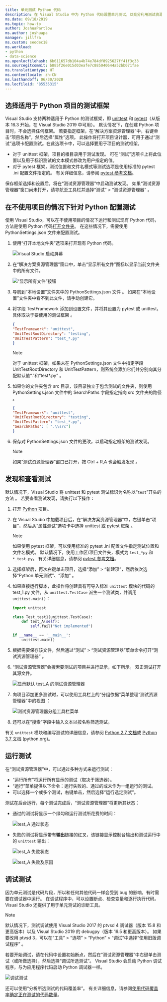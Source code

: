 ```yaml
---
title: 单元测试 Python 代码
description: 在 Visual Studio 中为 Python 代码设置单元测试，以充分利用测试资源管理器功能来发现、运行和调试测试。
ms.date: 09/18/2019
ms.topic: how-to
author: JoshuaPartlow
ms.author: joshuapa
manager: jillfra
ms.custom: seodec18
ms.workload:
- python
- data-science
ms.openlocfilehash: 6b611657db104a4b74e784df8925627ff41f3c33
ms.sourcegitcommit: b885f26e015d03eafe7c885040644a52bb071fae
ms.translationtype: HT
ms.contentlocale: zh-CN
ms.lasthandoff: 06/30/2020
ms.locfileid: "85535315"
---
```

## <a name="select-the-test-framework-for-a-python-project"></a>选择适用于 Python 项目的测试框架

Visual Studio 支持两种适用于 Python 的测试框架，即 [unittest](https://docs.python.org/3/library/unittest.html) 和 [pytest](https://pytest.org/en/latest/)（从版本 16.3 开始，在 Visual Studio 2019 中可用）。 默认情况下，在创建 Python 项目时，不会选择任何框架。 若要指定框架，在“解决方案资源管理器”中，右键单击“项目名称”，然后选择“属性”选项。 此操作将打开项目设计器，可用于通过“测试”选项卡配置测试。在此选项卡中，可以选择要用于项目的测试框架。 

* 对于 unittest 框架，项目的根目录用于测试发现。 可在“测试”选项卡上将此位置以及用于标识测试的文本模式修改为用户指定的值。
* 对于 pytest 框架，测试位置和文件名模式等测试选项是使用标准的 pytest .ini 配置文件指定的。 有关详细信息，请参阅 [pytest 参考文档](https://docs.pytest.org/en/latest/reference.html#ini-options-ref)。

保存框架选择和设置后，将在“测试资源管理器”中启动测试发现。 如果“测试资源管理器”窗口尚未打开，请导航至工具栏并选择“测试” > “测试资源管理器” 。

## <a name="configure-testing-for-python-without-a-project"></a>在不使用项目的情况下针对 Python 配置测试
使用 Visual Studio，可以在不使用项目的情况下运行和测试现有 Python 代码，方法是使用 Python 代码[打开文件夹](../../quickstart-05-python-visual-studio-open-folder.md)。 在这些情况下，需要使用 PythonSettings.json 文件来配置测试。 
1. 使用“打开本地文件夹”选项来打开现有 Python 代码。 

   ![Visual Studio 启动屏幕](../../media/quickstart-open-folder/01-open-local-folder.png)

1. 在“解决方案资源管理器”窗口中，单击“显示所有文件”图标以显示当前文件夹中的所有文件。

   ![“显示所有文件”按钮](../../media/unit-test-show-files.png)

1. 导航到“本地设置”文件夹中的 PythonSettings.json 文件 。 如果在“本地设置”文件夹中看不到此文件，请手动创建它。
   
1. 将字段 TestFramework 添加到设置文件，并将其设置为 pytest 或 unittest，具体取决于要使用的测试框架  。

    ```json
    {
    "TestFramework": "unittest",
    "UnitTestRootDirectory": "testing",
    "UnitTestPattern": "test_*.py"
    }
    ```

    > [!Note]
    > 对于 unittest 框架，如果未在 PythonSettings.json 文件中指定字段 UnitTestRootDirectory 和 UnitTestPattern，则系统会添加它们并分别向其分配默认值“.”和“test*.py”  。

1. 如果你的文件夹包含 src 目录，该目录独立于包含测试的文件夹，则使用 PythonSettings.json 文件中的 SearchPaths 字段指定指向 src 文件夹的路径   。

    ```json
    {
    "TestFramework": "unittest",
    "UnitTestRootDirectory": "testing",
    "UnitTestPattern": "test_*.py",
    "SearchPaths": [ ".\\src"]
    }
    ```

1. 保存对 PythonSettings.json 文件的更改，以启动指定框架的测试发现。 
   > [!Note]
   > 如果“测试资源管理器”窗口已打开，按 Ctrl + R,A 也会触发发现 。

## <a name="discover-and-view-tests"></a>发现和查看测试

默认情况下，Visual Studio 将 unittest 和 pytest 测试标识为名称以“`test`”开头的方法 。 若要查看测试发现，请执行以下操作：

1. 打开 [Python 项目](../../managing-python-projects-in-visual-studio.md)。

1. 在 Visual Studio 中加载项目后，在“解决方案资源管理器”中，右键单击“项目”，然后从“属性测试”选项卡中选择 unittest 或 pytest 框架  。
   > [!Note]
   > 如果使用 pytest 框架，可以使用标准的 pytest .ini 配置文件指定测试位置和文件名模式。 默认情况下，使用工作区/项目文件夹，模式为 `test_*py` 和 `*_test.py`。 有关详细信息，请参阅 [pytest 参考文档](https://docs.pytest.org/en/latest/reference.html#ini-options-ref)。

1. 选择框架后，再次右键单击项目，选择“添加” > “新建项”，然后依次选择“Python 单元测试”、“添加”   。

1. 如果直接运行脚本，此操作将创建具有可导入标准 `unittest` 模块的代码的 test_1.py 文件，从 `unittest.TestCase` 派生一个测试类，并调用 `unittest.main()`：

    ```python
    import unittest

    class Test_test1(unittest.TestCase):
        def test_A(self):
            self.fail("Not implemented")

    if __name__ == '__main__':
        unittest.main()
    ```

1. 根据需要保存该文件，然后通过“测试” > “测试资源管理器”菜单命令打开“测试资源管理器”  。

1. “测试资源管理器”会搜索要测试的项目并进行显示，如下所示。 双击测试打开其源文件。

    ![显示默认 test_A 的测试资源管理器](../../media/unit-test-a-2.png) 

1. 向项目添加更多测试时，可以使用工具栏上的“分组依据”菜单整理“测试资源管理器”中的视图 ：

    ![测试资源管理器分组工具栏菜单](../../media/unit-test-group-menu-2.png) 

1. 还可以在“搜索”字段中输入文本以按名称筛选测试。

有关 `unittest` 模块和编写测试的详细信息，请参阅 [Python 2.7 文档](https://docs.python.org/2/library/unittest.html)或 [Python 3.7 文档](https://docs.python.org/3/library/unittest.html) (python.org)。

## <a name="run-tests"></a>运行测试

在“测试资源管理器”中，可以通过多种方式来运行测试：

- “运行所有”将运行所有显示的测试（取决于筛选器）。
- “运行”菜单提供以下命令：运行失败的、通过的或未作为一组运行的测试。
- 可以选择一个或多个测试，右键单击，然后选择“运行选定测试”。

测试在后台运行，每个测试完成后，“测试资源管理器”将更新其状态：

- 通过的测试将显示一个绿勾和运行测试所花费的时间：

    ![test_A 通过状态](../../media/unit-test-A-pass.png)

- 失败的测试将显示带有**输出**链接的红叉，该链接显示控制台输出和测试运行中的 `unittest` 输出：

    ![test_A 失败状态](../../media/unit-test-A-fail.png)

    ![test_A 失败及原因](../../media/unit-test-A-fail-reason.png)

## <a name="debug-tests"></a>调试测试

因为单元测试是代码片段，所以和任何其他代码一样会受到 bug 的影响，有时需要在调试器中运行。 在调试程序中，可以设置断点、检查变量和逐行执行代码。 Visual Studio 还提供了用于单元测试的诊断工具。

> [!Note]
> 默认情况下，测试调试使用 Visual Studio 2017 的 ptvsd 4 调试器（版本 15.8 和更高版本）以及 Visual Studio 2019 的 debugpy（版本 16.5 和更高版本）。 如果要改用 ptvsd 3，可以在“工具” > “选项” > “Python” > “调试”中选择“使用旧版调试程序”    。 

若要开始调试，请在代码中设置初始断点，然后在“测试资源管理器”中右键单击测试（或所做选择），然后选择“调试所选测试”。 Visual Studio 会启动 Python 调试程序，与为应用程序代码启动 Python 调试器一样。

![调试测试](../../media/unit-test-debugging.png)

还可以使用“分析所选测试的代码覆盖率”。 有关详细信息，请参阅[使用代码覆盖率确定正在测试的代码数量](../../../test/using-code-coverage-to-determine-how-much-code-is-being-tested.md)。
